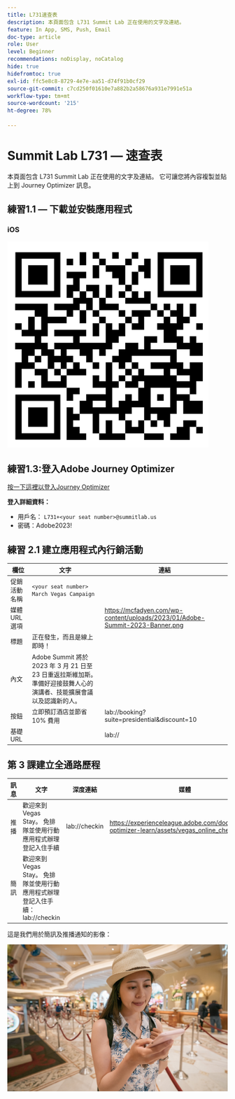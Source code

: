 ```yaml
---
title: L731速查表
description: 本頁面包含 L731 Summit Lab 正在使用的文字及連結。
feature: In App, SMS, Push, Email
doc-type: article
role: User
level: Beginner
recommendations: noDisplay, noCatalog
hide: true
hidefromtoc: true
exl-id: ffc5e8c8-8729-4e7e-aa51-d74f91b0cf29
source-git-commit: c7cd250f01610e7a882b2a58676a931e7991e51a
workflow-type: tm+mt
source-wordcount: '215'
ht-degree: 78%

---
```


# Summit Lab L731  — 速查表

本頁面包含 L731 Summit Lab 正在使用的文字及連結。 它可讓您將內容複製並貼上到 Journey Optimizer 訊息。

## 練習1.1 — 下載並安裝應用程式

### iOS

![適用於iOS的QR碼](/help/assets/lab731-ios-qr-code.png)


## 練習1.3:登入Adobe Journey Optimizer

[按一下這裡以登入Journey Optimizer](https://experience.adobe.com/#/@techmarketingdemos/sname:summit-2023-ajo-lab/journey-optimizer/home)

**登入詳細資料：**

* 用戶名： `L731+<your seat number>@summitlab.us`
* 密碼：Adobe2023!


## 練習 2.1 建立應用程式內行銷活動

| 欄位 | 文字 | 連結 |
|----|----|----|
| 促銷活動名稱 | `<your seat number> March Vegas Campaign` |  |
| 媒體 URL 選項 |  | https://mcfadyen.com/wp-content/uploads/2023/01/Adobe-Summit-2023-Banner.png |
| 標題 | 正在發生，而且是線上即時！ |  |
| 內文 | Adobe Summit 將於 2023 年 3 月 21 日至 23 日重返拉斯維加斯。準備好迎接鼓舞人心的演講者、技能擴展會議以及認識新的人。 |  |
| 按鈕 | 立即預訂酒店並節省 10% 費用 | lab://booking?suite=presidential&amp;discount=10 |
| 基礎 URL |  | lab:// |



## 第 3 課建立全通路歷程

| 訊息 | 文字 | 深度連結 | 媒體 |
|----|----|----|----|
| 推播 | 歡迎來到 Vegas Stay。 免排隊並使用行動應用程式辦理登記入住手續 | lab://checkin | https://experienceleague.adobe.com/docs/journey-optimizer-learn/assets/vegas_online_check_in.jpg |
| 簡訊 | 歡迎來到 Vegas Stay。 免排隊並使用行動應用程式辦理登記入住手續：lab://checkin |  |


這是我們用於簡訊及推播通知的影像：

![線上登記入住](/help/assets/vegas_online_check_in.jpg)

